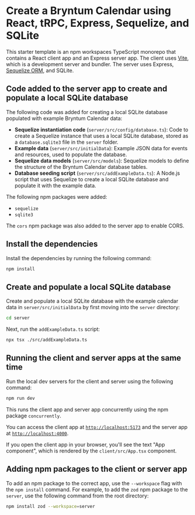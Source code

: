 
# Create a Bryntum Calendar using React, tRPC, Express, Sequelize, and SQLite

This starter template is an npm workspaces TypeScript monorepo that contains a React client app and an Express server app. The client uses [Vite](https://vite.dev/), which is a development server and bundler. The server uses Express, [Sequelize ORM](https://sequelize.org/), and SQLite. 

## Code added to the server app to create and populate a local SQLite database

The following code was added for creating a local SQLite database populated with example Bryntum Calendar data:

- **Sequelize instantiation code** (`server/src/config/database.ts`): Code to create a Sequelize instance that uses a local SQLite database, stored as a `database.sqlite3` file in the `server` folder.
- **Example data** (`server/src/initialData`): Example JSON data for events and resources, used to populate the database.
- **Sequelize data models** (`server/src/models`): Sequelize models to define the structure of the Bryntum Calendar database tables.
- **Database seeding script** (`server/src/addExampleData.ts`): A Node.js script that uses Sequelize to create a local SQLite database and populate it with the example data.

The following npm packages were added:

- `sequelize`
- `sqlite3`

The `cors` npm package was also added to the server app to enable CORS.

## Install the dependencies

Install the dependencies by running the following command: 

```sh
npm install
```

## Create and populate a local SQLite database

Create and populate a local SQLite database with the example calendar data in `server/src/initialData` by first moving into the `server` directory:

```sh
cd server
```

Next, run the `addExampleData.ts` script:

```sh
npx tsx ./src/addExampleData.ts
```

## Running the client and server apps at the same time

Run the local dev servers for the client and server using the following command:

```sh
npm run dev
```

This runs the client app and server app concurrently using the npm package `concurrently`.

You can access the client app at [`http://localhost:5173`](http://localhost:5173) and the server app at [`http://localhost:4000`](http://localhost:4000).

If you open the client app in your browser, you'll see the text "App component", which is rendered by the `client/src/App.tsx` component.

## Adding npm packages to the client or server app

To add an npm package to the correct app, use the `--workspace` flag with the `npm install` command. For example, to add the `zod` npm package to the `server`, use the following command from the root directory:

```sh
npm install zod --workspace=server
```